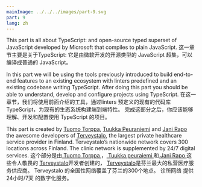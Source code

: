 ```yaml
---
mainImage: ../../../images/part-9.svg
part: 9
lang: zh
---
```


<div class="intro">


This part is all about TypeScript: and open-source typed superset of JavaScript developed by Microsoft that compiles to plain JavaScript.
这一章节主要是关于TypeScript: 它是由微软开发的开源类型的 JavaScript 超集，可以编译成普通的 JavaScript。

In this part we will be using the tools previously introduced to build end-to-end features to an existing ecosystem with linters predefined and an existing codebase writing TypeScript. After doing this part you should be able to understand, develop and configure projects using TypeScript.
在这一章节，我们将使用前面介绍的工具，通过linters 预定义的现有的代码库TypeScript，为现有的生态系统构建端到端特性。 完成这部分之后，你应该能够理解、开发和配置使用 TypeScript 的项目。

This part is created by [Tuomo Torppa](https://www.linkedin.com/in/tuomotorppa), [Tuukka Peuraniemi](https://www.linkedin.com/in/tuukkapeuraniemi/) and [Jani Rapo](https://www.linkedin.com/in/jani-rapo-5520817b/) the awesome developers of [Terveystalo](https://www.terveystalo.com/fi/Yritystietoa/Terveystalo-tyontantajana/Digital-Health/), the largest private healthcare service provider in Finland. Terveystalo’s nationwide network covers 300 locations across Finland. The clinic network is supplemented by 24/7 digital services.
这个部分是由[ Tuomo Torppa ]( https://www.linkedin.com/in/tuomotorppa ) ，[ Tuukka peuraiemi ]( https://www.linkedin.com/in/tuukkapeuraniemi/ )和[ Jani Rapo ]( https://www.linkedin.com/in/Jani-Rapo-5520817b/ )这些令人敬畏的 [Terveystalo](https://www.terveystalo.com/fi/Yritystietoa/Terveystalo-tyontantajana/Digital-Health/)开发者创建的， [Terveystalo](https://www.terveystalo.com/fi/Yritystietoa/Terveystalo-tyontantajana/Digital-Health/)是芬兰最大的私营医疗服务供应商。 Terveystalo 的全国性网络覆盖了芬兰的300个地点。 诊所网络 提供 24小时/7天 的数字化服务。
</div>


